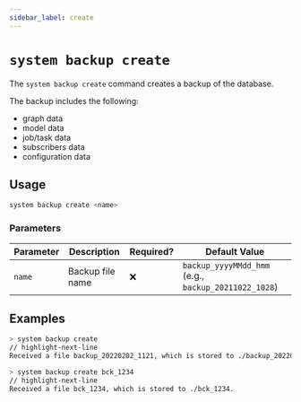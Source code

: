 ```yaml
---
sidebar_label: create
---
```


# `system backup create`

The `system backup create` command creates a backup of the database.

The backup includes the following:

- graph data
- model data
- job/task data
- subscribers data
- configuration data

## Usage

```bash
system backup create <name>
```

### Parameters

| Parameter | Description      | Required? | Default Value                                        |
| --------- | ---------------- | --------- | ---------------------------------------------------- |
| `name`    | Backup file name | ❌        | `backup_yyyyMMdd_hmm` (e.g., `backup_20211022_1028`) |

## Examples

```bash title="Create a backup without an explicit name"
> system backup create
// highlight-next-line
Received a file backup_20220202_1121, which is stored to ./backup_20220202_1121.
```

```bash title="Create a backup with a specific name"
> system backup create bck_1234
// highlight-next-line
Received a file bck_1234, which is stored to ./bck_1234.
```
